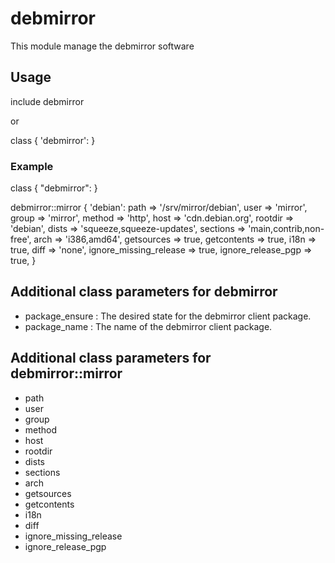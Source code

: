 # debmirror

This module manage the debmirror software

## Usage

  include debmirror

or

  class { 'debmirror': }

### Example

  class { "debmirror": }
  
  debmirror::mirror { 'debian':
    path                   => '/srv/mirror/debian',
    user                   => 'mirror',
    group                  => 'mirror',
    method                 => 'http',
    host                   => 'cdn.debian.org',
    rootdir                => 'debian',
    dists                  => 'squeeze,squeeze-updates',
    sections               => 'main,contrib,non-free',
    arch                   => 'i386,amd64',
    getsources             => true,
    getcontents            => true,
    i18n                   => true,
    diff                   => 'none',
    ignore_missing_release => true,
    ignore_release_pgp     => true,
  }

## Additional class parameters for debmirror

* package_ensure : The desired state for the debmirror client package.
* package_name   : The name of the debmirror client package.

## Additional class parameters for debmirror::mirror

* path
* user
* group
* method
* host
* rootdir
* dists
* sections
* arch
* getsources
* getcontents
* i18n
* diff
* ignore_missing_release
* ignore_release_pgp
